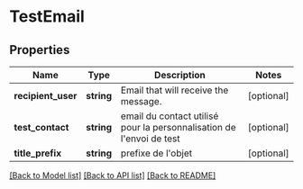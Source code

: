 # TestEmail

## Properties
Name | Type | Description | Notes
------------ | ------------- | ------------- | -------------
**recipient_user** | **string** | Email that will receive the message. | [optional] 
**test_contact** | **string** | email du contact utilisé pour la personnalisation de l&#39;envoi de test | [optional] 
**title_prefix** | **string** | prefixe de l&#39;objet | [optional] 

[[Back to Model list]](../README.md#documentation-for-models) [[Back to API list]](../README.md#documentation-for-api-endpoints) [[Back to README]](../README.md)


